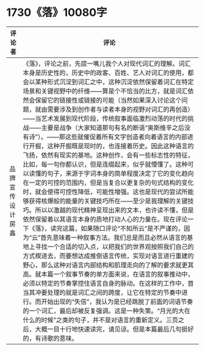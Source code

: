 # 1730《落》10080字

评论者 | 评论 |
|---|---|
品牌宣传设计房鑫|《落》，评论之前，先提一嘴儿我个人对现代词汇的理解。词汇本身是历史性的，历史中的政客、百姓、艺人对词汇的使用，都会以某种形式沉淀到词汇之中，这种沉淀依然保留着词汇在特定场景和关键视野中的纤维——算是个不恰当的比方，就是词汇依然会保留它的链接性或链接的可能（当然如果深入讨论这个问题，就由需要涉及到创作者与读者本身的视野对词汇的再创造）——当艺术发展到现代阶段，传统叙事面临激烈动荡的时代的挑战——主要是战争（大家知道那句有名的断语“奥斯维辛之后没有诗”）。——那这些就催促着所有文字创造者向着语言的内部进行开掘，这种开掘既是现时的，也连接着历史。因此这种语言的飞扬，依然有现实的基地。这种创作，会有一些标志性的特征，比如，每一句你都认识，但是连缀起来，似乎就懵懂了。这种可以读懂的句子，来源于字词本身的简单程度决定了它的变化趋向在一定的可控的范围内，但是当复合以更复杂的句式结构的变化时，就会使得可控性降低，可能性增强。这也是现代的尝试所能够获得核爆般的能量的关键技巧所在——至少是我理解的关键技巧。所以以激越的现代精神呈现出来的文本，也许读不懂，但是依然保留着以其语言本身的质地打动人心的力量在。现在评论一下《落》，读完这篇，如果随口评论“不知所云”是不严谨的，因为“云”首先意味着一种叙事方法。我们总是而且必然从语言的基地上寻找一个合适的切入点，以把我们的世界观按照我们自己的方式楔进去，而要想达成推倒语言传统，实现对语言进行重建的野心，那么这种对语言内部结构和肌理走向的了解的要求就更其高。就本篇一个叙事节奏的单方面来说，在语言的叙事推动中，必须以特定的节奏掌控住语言自身的脉动。在这样的工作中，首当其冲要处理的就是词汇之间的跨度，让它在特定的节奏中进行。而开始出现的“失信”，我认为是已经跳脱了前面的词语节奏的一个词汇，最后却被反复强调。这是一种失策。“月光的大在什么的时候”之类的句子，并不是对语言的重新定义。三页之后，大概一目十行地快速读完，请见谅。但是本篇最后几句挺好的，有诗歌的意味。
